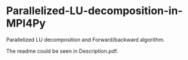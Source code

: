 # Parallelized-LU-decomposition-in-MPI4Py
Parallelized LU decomposition and Forward/backward algorithm.

The readme could be seen in Description.pdf.
